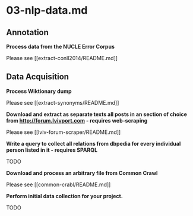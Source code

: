 # 03-nlp-data.md

## Annotation

**Process data from the NUCLE Error Corpus**

Please see [[extract-conll2014/README.md]]

## Data Acquisition

**Process Wiktionary dump**

Please see [[extract-synonyms/README.md]]

**Download and extract as separate texts all posts in an section of choice from http://forum.lvivport.com - requires web-scraping**

Please see [[lviv-forum-scraper/README.md]]

**Write a query to collect all relations from dbpedia for every individual person listed in it - requires SPARQL**

TODO

**Download and process an arbitrary file from Common Crawl**

Please see [[common-crabl/README.md]]

**Perform initial data collection for your project.**

TODO
